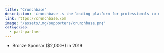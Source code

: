 ```yaml
---
title: "Crunchbase"
description: "Crunchbase is the leading platform for professionals to discover innovative companies, connect with the people behind them, and pursue new opportunities."
link: https://crunchbase.com
image: "/assets/img/supporters/crunchbase.png"
categories:
  - past-partner
---
```


- Bronze Sponsor ($2,000+) in 2019
